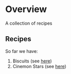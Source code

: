   # Overview
  A collection of recipes

  ## Recipes
  So far we have:
  1. Biscuits (see [here](biscuits.md))
  2. Cinemon Stars (see [here](cinemon_stars.md))
